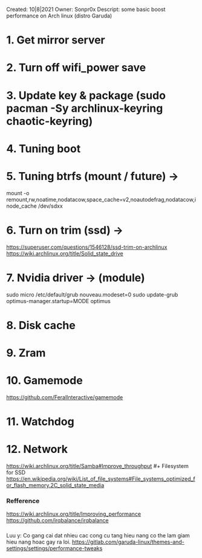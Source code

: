 Created: 10|8|2021
Owner: Sonpr0x
Descript: some basic boost performance on Arch linux (distro Garuda)

# 1. Get mirror server
# 2. Turn off wifi_power save
# 3. Update key & package (sudo pacman -Sy archlinux-keyring chaotic-keyring)
# 4. Tuning boot
# 5. Tuning btrfs (mount / future) ->
mount -o remount,rw,noatime,nodatacow,space_cache=v2,noautodefrag,nodatacow,inode_cache /dev/sdxx
# 6. Turn on trim (ssd) ->
https://superuser.com/questions/1546128/ssd-trim-on-archlinux
https://wiki.archlinux.org/title/Solid_state_drive
# 7. Nvidia driver -> (module)
sudo micro /etc/default/grub
nouveau.modeset=0
sudo update-grub
optimus-manager.startup=MODE
optimus
# 8. Disk cache
# 9. Zram
# 10. Gamemode
https://github.com/FeralInteractive/gamemode
# 11. Watchdog
# 12. Network
https://wiki.archlinux.org/title/Samba#Improve_throughput
#+ Filesystem for SSD
https://en.wikipedia.org/wiki/List_of_file_systems#File_systems_optimized_for_flash_memory.2C_solid_state_media

### Refference
https://wiki.archlinux.org/title/Improving_performance
https://github.com/irqbalance/irqbalance

###
Luu y: Co gang cai dat nhieu cac cong cu tang hieu nang co the lam giam hieu nang hoac gay ra loi.
https://gitlab.com/garuda-linux/themes-and-settings/settings/performance-tweaks
